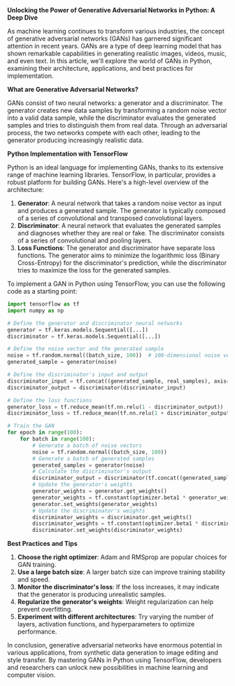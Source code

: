 **Unlocking the Power of Generative Adversarial Networks in Python: A Deep Dive**

As machine learning continues to transform various industries, the concept of generative adversarial networks (GANs) has garnered significant attention in recent years. GANs are a type of deep learning model that has shown remarkable capabilities in generating realistic images, videos, music, and even text. In this article, we'll explore the world of GANs in Python, examining their architecture, applications, and best practices for implementation.

**What are Generative Adversarial Networks?**

GANs consist of two neural networks: a generator and a discriminator. The generator creates new data samples by transforming a random noise vector into a valid data sample, while the discriminator evaluates the generated samples and tries to distinguish them from real data. Through an adversarial process, the two networks compete with each other, leading to the generator producing increasingly realistic data.

**Python Implementation with TensorFlow**

Python is an ideal language for implementing GANs, thanks to its extensive range of machine learning libraries. TensorFlow, in particular, provides a robust platform for building GANs. Here's a high-level overview of the architecture:

1. **Generator**: A neural network that takes a random noise vector as input and produces a generated sample. The generator is typically composed of a series of convolutional and transposed convolutional layers.
2. **Discriminator**: A neural network that evaluates the generated samples and diagnoses whether they are real or fake. The discriminator consists of a series of convolutional and pooling layers.
3. **Loss Functions**: The generator and discriminator have separate loss functions. The generator aims to minimize the logarithmic loss (Binary Cross-Entropy) for the discriminator's prediction, while the discriminator tries to maximize the loss for the generated samples.

To implement a GAN in Python using TensorFlow, you can use the following code as a starting point:
```python
import tensorflow as tf
import numpy as np

# Define the generator and discriminator neural networks
generator = tf.keras.models.Sequential([...])
discriminator = tf.keras.models.Sequential([...])

# Define the noise vector and the generated sample
noise = tf.random.normal((batch_size, 100))  # 100-dimensional noise vector
generated_sample = generator(noise)

# Define the discriminator's input and output
discriminator_input = tf.concat((generated_sample, real_samples), axis=0)
discriminator_output = discriminator(discriminator_input)

# Define the loss functions
generator_loss = tf.reduce_mean(tf.nn.relu(1 - discriminator_output))
discriminator_loss = tf.reduce_mean(tf.nn.relu(1 + discriminator_output))

# Train the GAN
for epoch in range(100):
    for batch in range(100):
        # Generate a batch of noise vectors
        noise = tf.random.normal((batch_size, 100))
        # Generate a batch of generated samples
        generated_samples = generator(noise)
        # Calculate the discriminator's output
        discriminator_output = discriminator(tf.concat((generated_samples, real_samples), axis=0))
        # Update the generator's weights
        generator_weights = generator.get_weights()
        generator_weights = tf.constant(optimizer.beta1 * generator_weights + (1 - optimizer.beta1) * generator_weights)
        generator.set_weights(generator_weights)
        # Update the discriminator's weights
        discriminator_weights = discriminator.get_weights()
        discriminator_weights = tf.constant(optimizer.beta1 * discriminator_weights + (1 - optimizer.beta1) * discriminator_weights)
        discriminator.set_weights(discriminator_weights)
```
**Best Practices and Tips**

1. **Choose the right optimizer**: Adam and RMSprop are popular choices for GAN training.
2. **Use a large batch size**: A larger batch size can improve training stability and speed.
3. **Monitor the discriminator's loss**: If the loss increases, it may indicate that the generator is producing unrealistic samples.
4. **Regularize the generator's weights**: Weight regularization can help prevent overfitting.
5. **Experiment with different architectures**: Try varying the number of layers, activation functions, and hyperparameters to optimize performance.

In conclusion, generative adversarial networks have enormous potential in various applications, from synthetic data generation to image editing and style transfer. By mastering GANs in Python using TensorFlow, developers and researchers can unlock new possibilities in machine learning and computer vision.
